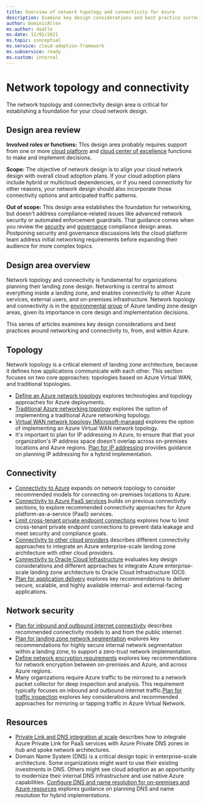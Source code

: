 ```yaml
---
title: Overview of network topology and connectivity for Azure
description: Examine key design considerations and best practice surrounding networking and connectivity.
author: DominicAllen
ms.author: doalle
ms.date: 12/01/2021
ms.topic: conceptual
ms.service: cloud-adoption-framework
ms.subservice: ready
ms.custom: internal
---
```


<!-- docutune:casing "Azure VPN Gateway" L7 -->
<!-- cSpell:ignore autoregistration BGPs MACsec MPLS MSEE onprem privatelink VPNs -->

# Network topology and connectivity

The network topology and connectivity design area is critical for establishing a foundation for your cloud network design.

## Design area review

**Involved roles or functions:** This design area probably requires support from one or more [cloud platform](../../../organize/cloud-platform.md) and [cloud center of excellence](../../../organize/cloud-center-of-excellence.md) functions to make and implement decisions.

**Scope:** The objective of network design is to align your cloud network design with overall cloud adoption plans. If your cloud adoption plans include hybrid or multicloud dependencies, or if you need connectivity for other reasons, your network design should also incorporate those connectivity options and anticipated traffic patterns.

**Out of scope:** This design area establishes the foundation for networking, but doesn't address compliance-related issues like advanced network security or automated enforcement guardrails. That guidance comes when you review the [security](./security.md) and [governance](./governance.md) compliance design areas. Postponing security and governance discussions lets the cloud platform team address initial networking requirements before expanding their audience for more complex topics.

## Design area overview

Network topology and connectivity is fundamental for organizations planning their landing zone design. Networking is central to almost everything inside a landing zone, and enables connectivity to other Azure services, external users, and on-premises infrastructure. Network topology and connectivity is in the [environmental group](design-areas.md#environment-design-areas) of Azure landing zone design areas, given its importance in core design and implementation decisions.

This series of articles examines key design considerations and best practices around networking and connectivity to, from, and within Azure.

## Topology

Network topology is a critical element of landing zone architecture, because it defines how applications communicate with each other. This section focuses on two core approaches: topologies based on Azure Virtual WAN, and traditional topologies.

- [Define an Azure network topology](../../azure-best-practices/define-an-azure-network-topology.md) explores technologies and topology approaches for Azure deployments.
- [Traditional Azure networking topology](../../azure-best-practices/traditional-azure-networking-topology.md) explores the option of implementing a traditional Azure networking topology.
- [Virtual WAN network topology (Microsoft-managed](../../azure-best-practices/virtual-wan-network-topology.md) explores the option of implementing an Azure Virtual WAN network topology.
- It's important to plan for IP addressing in Azure, to ensure that that your organization's IP address space doesn't overlap across on-premises locations and Azure regions. [Plan for IP addressing](../../azure-best-practices/plan-for-ip-addressing.md) provides guidance on planning IP addressing for a hybrid implementation.

## Connectivity

- [Connectivity to Azure](../../azure-best-practices/connectivity-to-azure.md) expands on network topology to consider recommended models for connecting on-premises locations to Azure.
- [Connectivity to Azure PaaS services](../../azure-best-practices/connectivity-to-azure-paas-services.md) builds on previous connectivity sections, to explore recommended connectivity approaches for Azure platform-as-a-service (PaaS) services.
- [Limit cross-tenant private endpoint connections](../../azure-best-practices/limit-cross-tenant-private-endpoint-connections.md) explores how to limit cross-tenant private endpoint connections to prevent data leakage and meet security and compliance goals.
- [Connectivity to other cloud providers](../../azure-best-practices/connectivity-to-other-providers.md) describes different connectivity approaches to integrate an Azure enterprise-scale landing zone architecture with other cloud providers.
- [Connectivity to Oracle Cloud Infrastructure](../../azure-best-practices/connectivity-to-other-providers-oci.md) evaluates key design considerations and different approaches to integrate Azure enterprise-scale landing zone architecture to Oracle Cloud Infrastructure (OCI).
- [Plan for application delivery](../../azure-best-practices/plan-for-app-delivery.md) explores key recommendations to deliver secure, scalable, and highly available internal- and external-facing applications.

## Network security

- [Plan for inbound and outbound internet connectivity](../../azure-best-practices/plan-for-inbound-and-outbound-internet-connectivity.md) describes recommended connectivity models to and from the public internet.
- [Plan for landing zone network segmentation](../../azure-best-practices/plan-for-landing-zone-network-segmentation.md) explores key recommendations for highly secure internal network segmentation within a landing zone, to support a zero-trust network implementation.
- [Define network encryption requirements](../../azure-best-practices/define-network-encryption-requirements.md) explores key recommendations for network encryption between on-premises and Azure, and across Azure regions.
- Many organizations require Azure traffic to be mirrored to a network packet collector for deep inspection and analysis. This requirement typically focuses on inbound and outbound internet traffic.[Plan for traffic inspection](../../azure-best-practices/plan-for-traffic-inspection.md) explores key considerations and recommended approaches for mirroring or tapping traffic in Azure Virtual Network.

## Resources

- [Private Link and DNS integration at scale](../../azure-best-practices/private-link-and-dns-integration-at-scale.md) describes how to integrate Azure Private Link for PaaS services with Azure Private DNS zones in hub and spoke network architectures.
- Domain Name System (DNS) is a critical design topic in enterprise-scale architecture. Some organizations might want to use their existing investments in DNS. Others might see cloud adoption as an opportunity to modernize their internal DNS infrastructure and use native Azure capabilities. [Configure DNS and name resolution for on-premises and Azure resources](../../azure-best-practices/dns-for-on-premises-and-azure-resources.md) explores guidance on planning DNS and name resolution for hybrid implementations.
